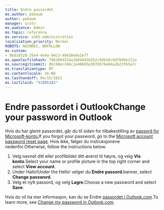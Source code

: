 ```yaml
---
title: Endre passordet
ms.author: pebaum
author: pebaum
manager: scotv
ms.audience: Admin
ms.topic: reference
ms.service: o365-administration
localization_priority: Normal
ROBOTS: NOINDEX, NOFOLLOW
ms.custom:
- 0bd18328-35e4-4e4a-94c3-48430e8e2e77
ms.openlocfilehash: 7903069254a2889445b552c9d638c9d7049e112a
ms.sourcegitcommit: 8bc60ec34bc1e40685e3976576e04a2623f63a7c
ms.translationtype: MT
ms.contentlocale: nb-NO
ms.lasthandoff: 04/15/2021
ms.locfileid: "51805182"
---
```

# <a name="change-your-password-in-outlook"></a><span data-ttu-id="aa21b-102">Endre passordet i Outlook</span><span class="sxs-lookup"><span data-stu-id="aa21b-102">Change your password in Outlook</span></span>

<span data-ttu-id="aa21b-103">Hvis du har glemt passordet, går du til siden for tilbakestilling av [passord for Microsoft-konto.](https://go.microsoft.com/fwlink/p/?linkid=841909)</span><span class="sxs-lookup"><span data-stu-id="aa21b-103">If you forgot your password, go to the [Microsoft account password reset page](https://go.microsoft.com/fwlink/p/?linkid=841909).</span></span> <span data-ttu-id="aa21b-104">Hvis ikke, følger du instruksjonene nedenfor.</span><span class="sxs-lookup"><span data-stu-id="aa21b-104">Otherwise, follow the instructions below.</span></span>
  
1. <span data-ttu-id="aa21b-105">Velg navnet ditt eller profilbildet ditt øverst til høyre, og velg **Vis konto**.</span><span class="sxs-lookup"><span data-stu-id="aa21b-105">Select your name or profile picture in the top right corner and select **View account**.</span></span>
2. <span data-ttu-id="aa21b-106">Under Hallo!</span><span class="sxs-lookup"><span data-stu-id="aa21b-106">Under the Hello!</span></span> <span data-ttu-id="aa21b-107">velger du **Endre passord**.</span><span class="sxs-lookup"><span data-stu-id="aa21b-107">banner, select **Change password**.</span></span>
3. <span data-ttu-id="aa21b-108">Velg et nytt passord, og velg **Lagre**.</span><span class="sxs-lookup"><span data-stu-id="aa21b-108">Choose a new password and select **Save**.</span></span>

<span data-ttu-id="aa21b-109">Hvis du vil ha mer informasjon, kan du se Endre [passordet i Outlook.com](https://support.office.com/article/2138d690-811c-4545-b2f3-e4dbe80c9735.aspx).</span><span class="sxs-lookup"><span data-stu-id="aa21b-109">To learn more, see [Change my password in Outlook.com](https://support.office.com/article/2138d690-811c-4545-b2f3-e4dbe80c9735.aspx).</span></span>